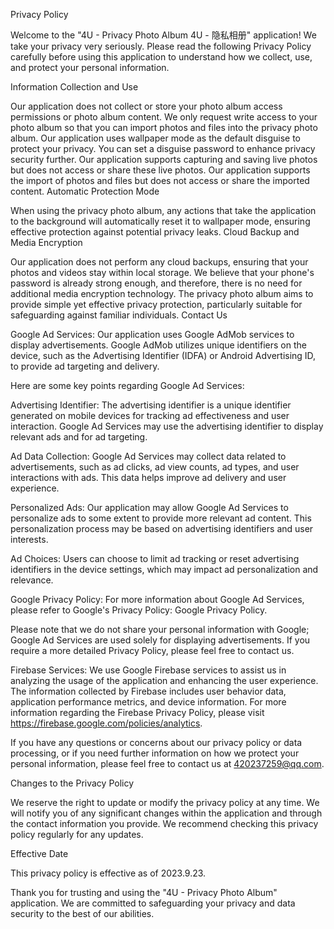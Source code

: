 Privacy Policy

Welcome to the "4U - Privacy Photo Album 4U - 隐私相册" application! We take your privacy very seriously. Please read the following Privacy Policy carefully before using this application to understand how we collect, use, and protect your personal information.

Information Collection and Use

Our application does not collect or store your photo album access permissions or photo album content. We only request write access to your photo album so that you can import photos and files into the privacy photo album.
Our application uses wallpaper mode as the default disguise to protect your privacy. You can set a disguise password to enhance privacy security further.
Our application supports capturing and saving live photos but does not access or share these live photos.
Our application supports the import of photos and files but does not access or share the imported content.
Automatic Protection Mode

When using the privacy photo album, any actions that take the application to the background will automatically reset it to wallpaper mode, ensuring effective protection against potential privacy leaks.
Cloud Backup and Media Encryption

Our application does not perform any cloud backups, ensuring that your photos and videos stay within local storage.
We believe that your phone's password is already strong enough, and therefore, there is no need for additional media encryption technology. The privacy photo album aims to provide simple yet effective privacy protection, particularly suitable for safeguarding against familiar individuals.
Contact Us

Google Ad Services: Our application uses Google AdMob services to display advertisements. Google AdMob utilizes unique identifiers on the device, such as the Advertising Identifier (IDFA) or Android Advertising ID, to provide ad targeting and delivery.

Here are some key points regarding Google Ad Services:

Advertising Identifier: The advertising identifier is a unique identifier generated on mobile devices for tracking ad effectiveness and user interaction. Google Ad Services may use the advertising identifier to display relevant ads and for ad targeting.

Ad Data Collection: Google Ad Services may collect data related to advertisements, such as ad clicks, ad view counts, ad types, and user interactions with ads. This data helps improve ad delivery and user experience.

Personalized Ads: Our application may allow Google Ad Services to personalize ads to some extent to provide more relevant ad content. This personalization process may be based on advertising identifiers and user interests.

Ad Choices: Users can choose to limit ad tracking or reset advertising identifiers in the device settings, which may impact ad personalization and relevance.

Google Privacy Policy: For more information about Google Ad Services, please refer to Google's Privacy Policy: Google Privacy Policy.

Please note that we do not share your personal information with Google; Google Ad Services are used solely for displaying advertisements. If you require a more detailed Privacy Policy, please feel free to contact us.

Firebase Services: We use Google Firebase services to assist us in analyzing the usage of the application and enhancing the user experience. The information collected by Firebase includes user behavior data, application performance metrics, and device information. For more information regarding the Firebase Privacy Policy, please visit https://firebase.google.com/policies/analytics.

If you have any questions or concerns about our privacy policy or data processing, or if you need further information on how we protect your personal information, please feel free to contact us at 420237259@qq.com.

Changes to the Privacy Policy

We reserve the right to update or modify the privacy policy at any time. We will notify you of any significant changes within the application and through the contact information you provide. We recommend checking this privacy policy regularly for any updates.

Effective Date

This privacy policy is effective as of 2023.9.23.

Thank you for trusting and using the "4U - Privacy Photo Album" application. We are committed to safeguarding your privacy and data security to the best of our abilities.
